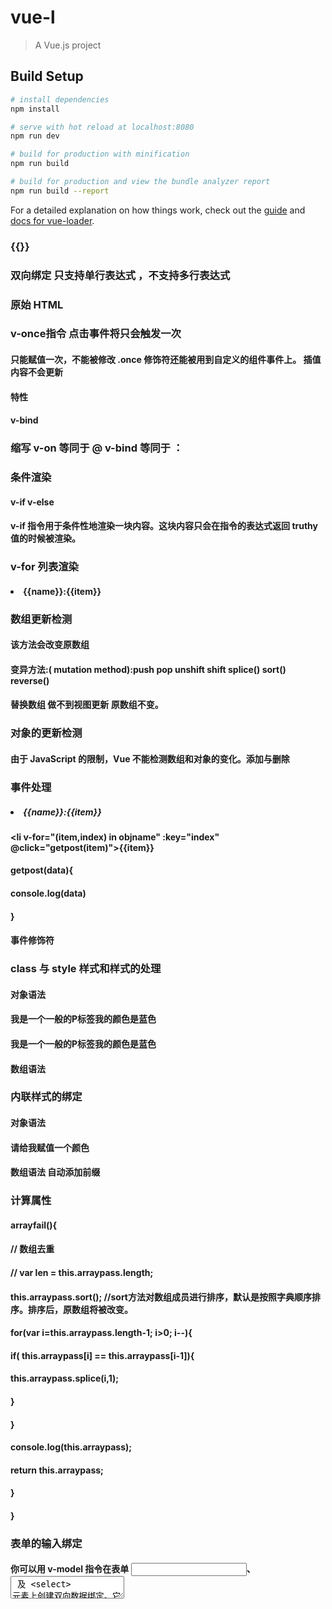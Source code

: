 # vue-l

> A Vue.js project

## Build Setup

``` bash
# install dependencies
npm install

# serve with hot reload at localhost:8080
npm run dev

# build for production with minification
npm run build

# build for production and view the bundle analyzer report
npm run build --report
```

For a detailed explanation on how things work, check out the [guide](http://vuejs-templates.github.io/webpack/) and [docs for vue-loader](http://vuejs.github.io/vue-loader).

### {{}}
### 双向绑定 只支持单行表达式 ，不支持多行表达式
### 原始 HTML
####  <p v-html="moorth">
####      </p>
### v-once指令 点击事件将只会触发一次
#### 只能赋值一次，不能被修改 .once 修饰符还能被用到自定义的组件事件上。 插值内容不会更新
####  特性
#### v-bind
### 缩写 v-on 等同于 @ v-bind 等同于 ：

### 条件渲染
#### v-if v-else 
#### v-if 指令用于条件性地渲染一块内容。这块内容只会在指令的表达式返回 truthy 值的时候被渲染。

### v-for 列表渲染
####  <li v-for="(item,name,index) in huwen" :key="index">{{name}}:{{item}}</li>
### 数组更新检测
#### 该方法会改变原数组
#### 变异方法:( mutation method):push pop unshift shift splice() sort() reverse()
#### 替换数组 做不到视图更新 原数组不变。

### 对象的更新检测
#### 由于 JavaScript 的限制，Vue 不能检测数组和对象的变化。添加与删除
### 事件处理
##### <li v-for="(item,name,index) in huwen" :key="index">{{name}}:{{item}}</li>
####  <li v-for="(item,index) in objname" :key="index" @click="getpost(item)">{{item}}</li>
#### getpost(data){
####      console.log(data)
####    }

#### 事件修饰符



### class 与 style  样式和样式的处理
#### 对象语法
#### <div> <p :class="{active:isactive}">我是一个一般的P标签我的颜色是蓝色</p></div>
#### <div> <p :class="{active:isactive,entityerror:erroractive}">我是一个一般的P标签我的颜色是蓝色</p></div>

#### 数组语法

### 内联样式的绑定
#### 对象语法
#### <p :style="{color:'blue',fontSize:fontSize+'px'}">请给我赋值一个颜色</p>
#### 数组语法 自动添加前缀


### 计算属性

####  arrayfail(){
####      //  数组去重
####      // var len = this.arraypass.length;
####      this.arraypass.sort(); //sort方法对数组成员进行排序，默认是按照字典顺序排序。排序后，原数组将被改变。
####      for(var i=this.arraypass.length-1; i>0; i--){
####        if( this.arraypass[i] == this.arraypass[i-1]){
####          this.arraypass.splice(i,1);
####        }
####      } 
####      console.log(this.arraypass);
####     return this.arraypass;
####    }
#### }



### 表单的输入绑定
#### 你可以用 v-model 指令在表单 <input>、<textarea> 及 <select> 元素上创建双向数据绑定。它会根据控件类型自动选取正确的方法来更 新元素。尽管有些神奇，但 v-model 本质上不过是语法糖。它负责监听用户的输入事件以更新数据，并对一些极端场景进行一些特殊处理。<br/>

### watch 侦听器

#### 修饰符
#### lazy  失去焦点后
#### number 自动转化为 数字
#### trim   自动过滤用户输入的首尾空白字符 <br/>


### 组件技术
#### 基本组件实例  template script style(lang 当前样式的语言 scoped 当前样式只能在当前组件里生效)
#### 组件的使用 引入 注入 加载... data 必须是个纯函数，必须存在返回值，返回值必须存在状态 <br/>

### 组件的复用性

####   //  data 必须是一个纯函数,因为data是个纯函数，意味着组件每次被调用，都会创建一个新的组件 //要加同加 要减同减

### 组件中的传参 通过props 向子组件 传递数据

#### props: {
#### title: String, //字符串
####  likes: Number,//数字
####  isPublished: Boolean,//boolean
####  commentIds: Array, //数组
####  author: Object,//对象
####  callback: Function,//function
####  contactsPromise: Promise // or any other constructor //promise 类型
#### }<br/>

### 传递静态或动态 Prop
#### <blog-post title="My journey with Vue"></blog-post>
#### <!-- 动态赋予一个变量的值 -->
#### <blog-post v-bind:title="post.title"></blog-post><br/>


###  单项数据流
#### props 是单项的 只能父传子,不能子传父

#### props验证 本身的验证

#### Property or method "arrays" is not defined on the instance but referenced during render. Make sure that this property is reactive, either in the data option, or for class-based components, by initializing the property.
#### 属性或方法“arrays”未在实例上定义，但在呈现期间被引用。通过初始化属性，确保此属性是被动的，无论是在data选项中，还是对于基于类的组件。<br/>

### 必须使用 使用工厂函数来返回这个默认值
####  default:function(){
####         return ['saitang','xiaosatang']
####       }  

#### Vue.component('my-component', {
####   props: {
####     // 基础的类型检查 (`null` 和 `undefined` 会通过任何类型验证)
####     propA: Number,
####     // 多个可能的类型
####     propB: [String, Number],
####     // 必填的字符串
####     propC: {
####       type: String,
####       required: true
####     },
####     // 带有默认值的数字
####     propD: {
####       type: Number,
####       default: 100
####     },
####     // 带有默认值的对象
####     propE: {
####       type: Object,
####       // 对象或数组默认值必须从一个工厂函数获取
####       default: function () {
####         return { message: 'hello' }
####       }
####     },
####     // 自定义验证函数
####     propF: {
####       validator: function (value) {
####         // 这个值必须匹配下列字符串中的一个
####         return ['success', 'warning', 'danger'].indexOf(value) !== -1
####       }
####     }
####   }
####  })<br/>

###  类型检查
#### type 可以是下列原生构造函数中的一个：String Number Boolean Array Object Date Function ymbol<br/>

### 自定义事件

####  this.$emit('onEvent',this.msg)<br/>

###  插槽

#### 传递结构类型
#### 传递数据的方案，但是传递的是结构
##### 1.插槽内容: <slot></slot>
####  2. 不会影响其他内容的显示
#### 3. 当你想在一个插槽中使用数据时 
#### 父级模板里所有内容都是在父级作用域中编译的：
#### 子模板里的所有内容都是在子作用域中编译的。<br/>

#### 3.后备内容(默认值)

#### template 显示出来的内容，都是空结构，不会渲染
####  4. 具名插槽
#### 注意 v-slot 只能添加在一个<template>上（只有一种例外情况),这一点和已经废弃的slot特性不同
#### 5. 作用域插槽
#### 有时让插槽内容能够访问子组件中才有的数据是很有用的
#### 6.解构插槽
#### 具名插槽的缩写 2.6.0 新增 <br/>

####   <template v-slot:header>
####         <p>
####           我是头部
####         </p>
####       </template><br/>

#### 缩写 v-slot：=> #
####  <template #header>
####         <p>
####          我是头部
####         </p>
####      </template>

#### slot-scope 2.6.0 被废弃了=> v-slot


